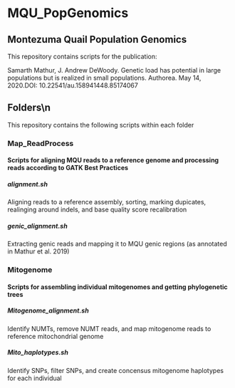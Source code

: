 # MQU_PopGenomics
## Montezuma Quail Population Genomics

This repository contains scripts for the publication:

Samarth Mathur, J. Andrew DeWoody. Genetic load has potential in large populations but is realized in small populations. 
Authorea. May 14, 2020.DOI: 10.22541/au.158941448.85174067

## Folders\n
This repository contains the following scripts within each folder

### Map_ReadProcess
#### Scripts for aligning MQU reads to a reference genome and processing reads according to GATK Best Practices

##### alignment.sh 
Aligning reads to a reference assembly, sorting, marking dupicates, realinging around indels, and base quality score recalibration

##### genic_alignment.sh 
Extracting genic reads and mapping it to MQU genic regions (as annotated in Mathur et al. 2019)

### Mitogenome
#### Scripts for assembling individual mitogenomes and getting phylogenetic trees

##### Mitogenome_alignment.sh 
Identify NUMTs, remove NUMT reads, and map mitogenome reads to reference mitochondrial genome

##### Mito_haplotypes.sh 
Identify SNPs, filter SNPs, and create concensus mitogenome haplotypes for each individual


